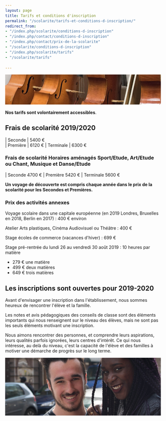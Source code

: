 ```yaml
---
layout: page
title: Tarifs et conditions d'inscription
permalink: "/scolarite/tarifs-et-conditions-d-inscription/"
redirect_from:
- "/index.php/scolarite/conditions-d-inscription"
- "/index.php/contact/conditions-d-inscription"
- "/index.php/contact/prix-de-la-scolarite"
- "/scolarite/conditions-d-inscription"
- "/index.php/scolarite/tarifs"
- "/scolarite/tarifs"

---
```

![Prix de la scolarité - Ecole Saint-John Perse](/images/musique.jpg)

**Nos tarifs sont volontairement accessibles**. 

## Frais de scolarité 2019/2020

| Seconde | 5400 €								
| Première | 6120 €
| Terminale | 6300 €

### Frais de scolarité Horaires aménagés Sport/Etude, Art/Etude ou Chant, Musique et Danse/Etude   

| Seconde 4700 € | Première 5420 € | Terminale 5600 €

**Un voyage de découverte est compris chaque année dans le prix de la scolarité pour les Secondes et Premières.**

### Prix des activités annexes

Voyage scolaire dans une capitale européenne (en 2019 Londres, Bruxelles en 2018, Berlin en 2017) : 400 € environ 

Atelier Arts plastiques, Cinéma Audiovisuel ou Théâtre : 400 € 

Stage écoles de commerce (vacances d'hiver) : 699 € 

Stage pré-rentrée du lundi 26 au vendredi 30 août 2019 : 10 heures par matière 

* 279 € une matière
* 499 € deux matières
* 649 € trois matières 

## Les inscriptions sont ouvertes pour 2019-2020

Avant d'envisager une inscription dans l'établissement, nous sommes heureux de rencontrer l'élève et la famille.

Les notes et avis pédagogiques des conseils de classe sont des éléments importants qui nous renseignent sur le niveau des élèves, mais ne sont pas les seuls éléments motivant une inscription.

Nous aimons rencontrer des personnes, et comprendre leurs aspirations, leurs qualités parfois ignorées, leurs centres d'intérêt. Ce qui nous intéresse, au delà du niveau, c'est la capacité de l'élève et des familles à motiver une démarche de progrès sur le long terme.

![Conditions d'inscription - Ecole Saint-John Perse](/images/deux-etudiants.jpg)